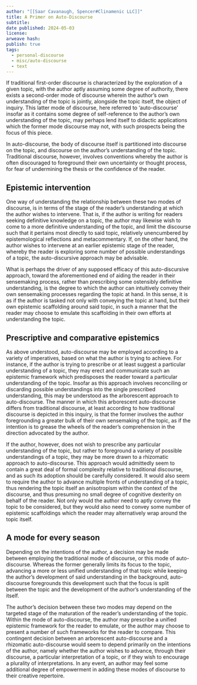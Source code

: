 ```yaml
---
author: "[[Saar Cavanaugh, Spencer#Clinamenic LLC]]"
title: A Primer on Auto-Discourse
subtitle:
date published: 2024-05-03
license:
arweave hash:
publish: true
tags:
  - personal-discourse
  - misc/auto-discourse
  - text
---
```


If traditional first-order discourse is characterized by the exploration of a given topic, with the author aptly assuming some degree of authority, there exists a second-order mode of discourse wherein the author’s own understanding of the topic is jointly, alongside the topic itself, the object of inquiry. This latter mode of discourse, here referred to ‘auto-discourse’ insofar as it contains some degree of self-reference to the author’s own understanding of the topic, may perhaps lend itself to didactic applications which the former mode discourse may not, with such prospects being the focus of this piece.

In auto-discourse, the body of discourse itself is partitioned into discourse on the topic, and discourse on the author’s understanding of the topic. Traditional discourse, however, involves conventions whereby the author is often discouraged to foreground their own uncertainty or thought process, for fear of undermining the thesis or the confidence of the reader.

## Epistemic intervention

One way of understanding the relationship between these two modes of discourse, is in terms of the stage of the reader’s understanding at which the author wishes to intervene. That is, if the author is writing for readers seeking definitive knowledge on a topic, the author may likewise wish to come to a more definitive understanding of the topic, and limit the discourse such that it pertains most directly to said topic, relatively unencumbered by epistemological reflections and metacommentary. If, on the other hand, the author wishes to intervene at an earlier epistemic stage of the reader, whereby the reader is exploring some number of possible understandings of a topic, the auto-discursive approach may be advisable.

What is perhaps the driver of any supposed efficacy of this auto-discursive approach, toward the aforementioned end of aiding the reader in their sensemaking process, rather than prescribing some ostensibly definitive understanding, is the degree to which the author can intuitively convey their own sensemaking processes regarding the topic at hand. In this sense, it is as if the author is tasked not only with conveying the topic at hand, but their own epistemic scaffolding around said topic, in such a manner that the reader may choose to emulate this scaffolding in their own efforts at understanding the topic.

## Prescriptive and comparative epistemics

As above understood, auto-discourse may be employed according to a variety of imperatives, based on what the author is trying to achieve. For instance, if the author is trying to prescribe or at least suggest a particular understanding of a topic, they may erect and communicate such an epistemic framework which predisposes the reader toward a particular understanding of the topic. Insofar as this approach involves reconciling or discarding possible understandings into the single prescribed understanding, this may be understood as the arborescent approach to auto-discourse. The manner in which this arborescent auto-discourse differs from traditional discourse, at least according to how traditional discourse is depicted in this inquiry, is that the former involves the author foregrounding a greater bulk of their own sensemaking of the topic, as if the intention is to grease the wheels of the reader’s comprehension in the direction advocated by the author.

If the author, however, does not wish to prescribe any particular understanding of the topic, but rather to foreground a variety of possible understandings of a topic, they may be more drawn to a rhizomatic approach to auto-discourse. This approach would admittedly seem to contain a great deal of formal complexity relative to traditional discourse, and as such its adoption should be carefully considered. It would also seem to require the author to advance multiple fronts of understanding of a topic, thus rendering the topic itself an anisotropism within the context of the discourse, and thus presuming no small degree of cognitive dexterity on behalf of the reader. Not only would the author need to aptly convey the topic to be considered, but they would also need to convey some number of epistemic scaffoldings which the reader may alternatively wrap around the topic itself.

## A mode for every season

Depending on the intentions of the author, a decision may be made between employing the traditional mode of discourse, or this mode of auto-discourse. Whereas the former generally limits its focus to the topic, advancing a more or less unified understanding of that topic while keeping the author’s development of said understanding in the background, auto-discourse foregrounds this development such that the focus is split between the topic and the development of the author’s understanding of the itself.

The author’s decision between these two modes may depend on the targeted stage of the maturation of the reader’s understanding of the topic. Within the mode of auto-discourse, the author may prescribe a unified epistemic framework for the reader to emulate, or the author may choose to present a number of such frameworks for the reader to compare. This contingent decision between an arborescent auto-discourse and a rhizomatic auto-discourse would seem to depend primarily on the intentions of the author, namely whether the author wishes to advance, through their discourse, a particular interpretation of a topic, or if they wish to encourage a plurality of interpretations. In any event, an author may feel some additional degree of empowerment in adding these modes of discourse to their creative repertoire.
